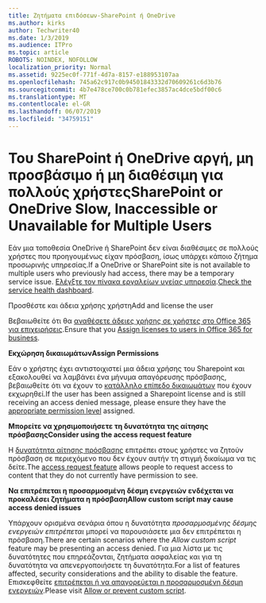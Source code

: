 ```yaml
---
title: Ζητήματα επιδόσεων-SharePoint ή OneDrive
ms.author: kirks
author: Techwriter40
ms.date: 1/3/2019
ms.audience: ITPro
ms.topic: article
ROBOTS: NOINDEX, NOFOLLOW
localization_priority: Normal
ms.assetid: 9225ec0f-771f-4d7a-8157-e188953107aa
ms.openlocfilehash: 745a62c917c0b94501843332d70609261c6d3b76
ms.sourcegitcommit: 4b7e478ce700c0b781efec3857ac4dce5bdf00c6
ms.translationtype: MT
ms.contentlocale: el-GR
ms.lasthandoff: 06/07/2019
ms.locfileid: "34759151"
---
```

# <a name="sharepoint-or-onedrive-slow-inaccessible-or-unavailable-for-multiple-users"></a><span data-ttu-id="d1295-102">Του SharePoint ή OneDrive αργή, μη προσβάσιμο ή μη διαθέσιμη για πολλούς χρήστες</span><span class="sxs-lookup"><span data-stu-id="d1295-102">SharePoint or OneDrive Slow, Inaccessible or Unavailable for Multiple Users</span></span>

<span data-ttu-id="d1295-103">Εάν μια τοποθεσία OneDrive ή SharePoint δεν είναι διαθέσιμες σε πολλούς χρήστες που προηγουμένως είχαν πρόσβαση, ίσως υπάρχει κάποιο ζήτημα προσωρινής υπηρεσίας.</span><span class="sxs-lookup"><span data-stu-id="d1295-103">If a OneDrive or SharePoint site is not available to multiple users who previously had access, there may be a temporary service issue.</span></span> <span data-ttu-id="d1295-104">[Ελέγξτε τον πίνακα εργαλείων υγείας υπηρεσία](https://portal.office.com/adminportal/home#/servicehealth).</span><span class="sxs-lookup"><span data-stu-id="d1295-104">[Check the service health dashboard](https://portal.office.com/adminportal/home#/servicehealth).</span></span>

<span data-ttu-id="d1295-105">Προσθέστε και άδεια χρήσης χρήστη</span><span class="sxs-lookup"><span data-stu-id="d1295-105">Add and license the user</span></span>

<span data-ttu-id="d1295-106">Βεβαιωθείτε ότι θα [αναθέσετε άδειες χρήσης σε χρήστες στο Office 365 για επιχειρήσεις](https://docs.microsoft.com/office365/admin/subscriptions-and-billing/assign-licenses-to-users?view=o365-worldwide&amp;tabs=One).</span><span class="sxs-lookup"><span data-stu-id="d1295-106">Ensure that you [Assign licenses to users in Office 365 for business](https://docs.microsoft.com/office365/admin/subscriptions-and-billing/assign-licenses-to-users?view=o365-worldwide&amp;tabs=One).</span></span>


<span data-ttu-id="d1295-107">**Εκχώρηση δικαιωμάτων**</span><span class="sxs-lookup"><span data-stu-id="d1295-107">**Assign Permissions**</span></span>

<span data-ttu-id="d1295-108">Εάν ο χρήστης έχει αντιστοιχιστεί μια άδεια χρήσης του Sharepoint και εξακολουθεί να λαμβάνει ένα μήνυμα απαγόρευσης πρόσβασης, βεβαιωθείτε ότι να έχουν το [κατάλληλο επίπεδο δικαιωμάτων](https://docs.microsoft.com/sharepoint/understanding-permission-levels) που έχουν εκχωρηθεί.</span><span class="sxs-lookup"><span data-stu-id="d1295-108">If the user has been assigned a Sharepoint license and is still receiving an access denied message, please ensure they have the [appropriate permission level](https://docs.microsoft.com/sharepoint/understanding-permission-levels) assigned.</span></span>

<span data-ttu-id="d1295-109">**Μπορείτε να χρησιμοποιήσετε τη δυνατότητα της αίτησης πρόσβασης**</span><span class="sxs-lookup"><span data-stu-id="d1295-109">**Consider using the access request feature**</span></span>

<span data-ttu-id="d1295-110">Η [δυνατότητα αίτησης πρόσβασης](https://support.office.com/article/Set-up-and-manage-access-requests-94B26E0B-2822-49D4-929A-8455698654B3) επιτρέπει στους χρήστες να ζητούν πρόσβαση σε περιεχόμενο που δεν έχουν αυτήν τη στιγμή δικαίωμα να τις δείτε.</span><span class="sxs-lookup"><span data-stu-id="d1295-110">The [access request feature](https://support.office.com/article/Set-up-and-manage-access-requests-94B26E0B-2822-49D4-929A-8455698654B3) allows people to request access to content that they do not currently have permission to see.</span></span>

<span data-ttu-id="d1295-111">**Να επιτρέπεται η προσαρμοσμένη δέσμη ενεργειών ενδέχεται να προκαλέσει ζητήματα η πρόσβαση**</span><span class="sxs-lookup"><span data-stu-id="d1295-111">**Allow custom script may cause access denied issues**</span></span>

<span data-ttu-id="d1295-112">Υπάρχουν ορισμένα σενάρια όπου η δυνατότητα *προσαρμοσμένης δέσμης ενεργειών επιτρέπεται* μπορεί να παρουσιάσετε μια δεν επιτρέπεται η πρόσβαση.</span><span class="sxs-lookup"><span data-stu-id="d1295-112">There are certain scenarios where the *Allow custom script* feature may be presenting an access denied.</span></span> <span data-ttu-id="d1295-113">Για μια λίστα με τις δυνατότητες που επηρεάζονται, ζητήματα ασφαλείας και για τη δυνατότητα να απενεργοποιήσετε τη δυνατότητα.</span><span class="sxs-lookup"><span data-stu-id="d1295-113">For a list of features affected, security considerations and the ability to disable the feature.</span></span> <span data-ttu-id="d1295-114">Επισκεφθείτε [επιτρέπεται ή να απαγορεύεται η προσαρμοσμένη δέσμη ενεργειών](https://docs.microsoft.com/sharepoint/allow-or-prevent-custom-script).</span><span class="sxs-lookup"><span data-stu-id="d1295-114">Please visit [Allow or prevent custom script](https://docs.microsoft.com/sharepoint/allow-or-prevent-custom-script).</span></span>

